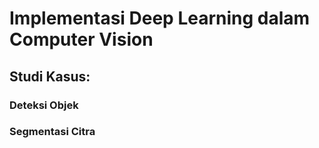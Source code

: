 # Implementasi Deep Learning dalam Computer Vision
## Studi Kasus: 

### Deteksi Objek
### Segmentasi Citra